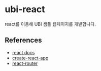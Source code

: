 # ubi-react
react를 이용해 UBI 샘플 웹페이지를 개발합니다.


## References
- [react docs](https://reactjs.org/docs/getting-started.html)
- [create-react-app](https://github.com/facebook/create-react-app/blob/master/packages/react-scripts/template/README.md)
- [react-router](https://reacttraining.com/react-router/web/example/basic)
